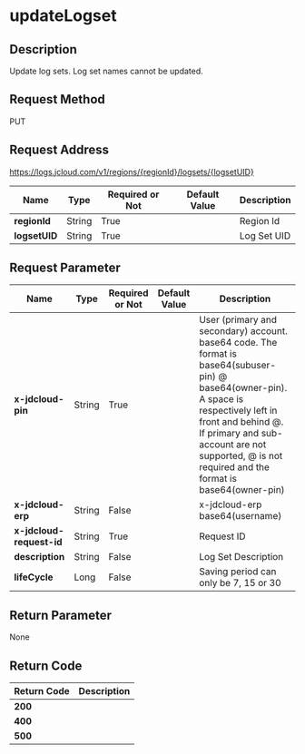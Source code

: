 # updateLogset


## Description
Update log sets. Log set names cannot be updated.

## Request Method
PUT

## Request Address
https://logs.jcloud.com/v1/regions/{regionId}/logsets/{logsetUID}

|Name|Type|Required or Not|Default Value|Description|
|---|---|---|---|---|
|**regionId**|String|True| |Region Id|
|**logsetUID**|String|True| |Log Set UID|

## Request Parameter
|Name|Type|Required or Not|Default Value|Description|
|---|---|---|---|---|
|**x-jdcloud-pin**|String|True| |User (primary and secondary) account. base64 code. The format is base64(subuser-pin) @ base64(owner-pin). A space is respectively left in front and behind @. If primary and sub-account are not supported, @ is not required and the format is base64(owner-pin)|
|**x-jdcloud-erp**|String|False| |x-jdcloud-erp   base64(username)|
|**x-jdcloud-request-id**|String|True| |Request ID|
|**description**|String|False| |Log Set Description|
|**lifeCycle**|Long|False| |Saving period can only be 7, 15 or 30|


## Return Parameter
None


## Return Code
|Return Code|Description|
|---|---|
|**200**||
|**400**||
|**500**||
